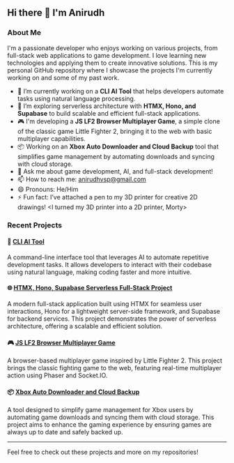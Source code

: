 ## Hi there 👋 I'm Anirudh

### About Me
I'm a passionate developer who enjoys working on various projects, from full-stack web applications to game development. I love learning new technologies and applying them to create innovative solutions. This is my personal GitHub repository where I showcase the projects I'm currently working on and some of my past work.

- 🔭 I’m currently working on a **CLI AI Tool** that helps developers automate tasks using natural language processing.
- 🌱 I’m exploring serverless architecture with **HTMX, Hono, and Supabase** to build scalable and efficient full-stack applications.
- 🎮 I'm developing a **JS LF2 Browser Multiplayer Game**, a simple clone of the classic game Little Fighter 2, bringing it to the web with basic multiplayer capabilities.
- 📦 Working on an **Xbox Auto Downloader and Cloud Backup** tool that simplifies game management by automating downloads and syncing with cloud storage.
- 💬 Ask me about game development, AI, and full-stack development!
- 📫 How to reach me: [anirudhvsp@gmail.com](mailto:anirudhvsp@gmail.com)
- 😄 Pronouns: He/Him
- ⚡ Fun fact: I’ve attached a pen to my 3D printer for creative 2D drawings! <I turned my 3D printer into a 2D printer, Morty>

### Recent Projects

#### 🔧 [CLI AI Tool](https://github.com/anirudhvsp/CLI-AI)
A command-line interface tool that leverages AI to automate repetitive development tasks. It allows developers to interact with their codebase using natural language, making coding faster and more intuitive.

#### 🌐 [HTMX, Hono, Supabase Serverless Full-Stack Project](https://github.com/anirudhvsp/htmx-hono-supabase)
A modern full-stack application built using HTMX for seamless user interactions, Hono for a lightweight server-side framework, and Supabase for backend services. This project demonstrates the power of serverless architecture, offering a scalable and efficient solution.

#### 🎮 [JS LF2 Browser Multiplayer Game](https://github.com/anirudhvsp/webLF)
A browser-based multiplayer game inspired by Little Fighter 2. This project brings the classic fighting game to the web, featuring real-time multiplayer action using Phaser and Socket.IO.

#### 📦 [Xbox Auto Downloader and Cloud Backup](https://github.com/anirudhvsp/xboxBackup)
A tool designed to simplify game management for Xbox users by automating game downloads and syncing them with cloud storage. This project aims to enhance the gaming experience by ensuring games are always up to date and safely backed up.

---

Feel free to check out these projects and more on my repositories!
